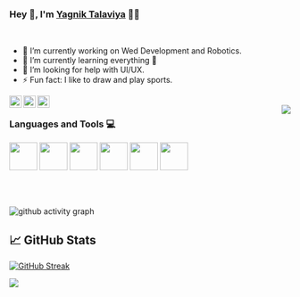 ### Hey 👋, I'm [Yagnik Talaviya](https://github.com/Yagnik007) 👨‍💻
<br/>

- 🔭 I’m currently working on Wed Development and Robotics.
- 🌱 I’m currently learning everything 🤣
- 🤔 I’m looking for help with UI/UX.
- ⚡ Fun fact: I like to draw and play sports. 

<a href="https://twitter.com/talaviya_yagnik">
  <img align="left" alt="Yagnik's Twitter" width="22px" src="https://cdn.jsdelivr.net/npm/simple-icons@v3/icons/twitter.svg" />
</a>
<a href="https://www.linkedin.com/in/yagniktalaviya/">
  <img align="left" alt="Yagnik's Linkdein" width="22px" src="https://cdn.jsdelivr.net/npm/simple-icons@v3/icons/linkedin.svg" />
</a>
<a href="https://github.com/Yagnik007">
  <img align="left" alt="Yagnik's Github" width="22px" src="https://cdn.jsdelivr.net/npm/simple-icons@v3/icons/github.svg" />
</a>
<br/>


<img align="right" src="https://imgur.com/UFae1Hl.gif"/>


### Languages and Tools :computer:
<code><a><img height="50" src="https://www.vectorlogo.zone/logos/python/python-ar21.svg"></a></code>
<code><a><img height="50" src="https://user-images.githubusercontent.com/42747200/46140125-da084900-c26d-11e8-8ea7-c45ae6306309.png"></a></code>
<code><a><img height="50" src="https://www.vectorlogo.zone/logos/w3_html5/w3_html5-ar21.svg"></a></code>
<code><a><img height="50" src="https://www.vectorlogo.zone/logos/mysql/mysql-ar21.svg"></a></code>
<code><a><img height="50" src="https://www.vectorlogo.zone/logos/github/github-ar21.svg"></a></code>
<code><a><img height="50" src="https://img.icons8.com/fluent/240/000000/visual-studio-code-2019.png"></a></code>
<br/><br/>

</br>

![github activity graph](https://activity-graph.herokuapp.com/graph?username=Yagnik007&theme=xcode)

## &#x1f4c8; GitHub Stats

[![GitHub Streak](https://github-readme-streak-stats.herokuapp.com/?user=Yagnik007)](https://github.com/Yagnik007/)

<a href="https://github.com/Yagnik007">
  <img align="center" src="https://github-readme-stats.anuraghazra1.vercel.app/api/top-langs/?username=Yagnik007&layout=compact&theme=radical" />
</a>
<!-- 
:smiley: **A Junior and a Developer** 

👨‍🎓 Pursuing B.Tech in Electronics and Communication Engineering from [**IIT (ISM) Dhanbad**](https://iitism.ac.in/)  -->
<!-- 
### About me :eyes:

- :dart: Software Developer | Robotics | CAD | Computer Vision | Web Developer
<!-- - :hatching_chick: [Google Summer of Code](https://summerofcode.withgoogle.com/) (GSoC) 2021 - [AOSSIE](https://aossie.gitlab.io/) -->
<!-- - :hatching_chick: Incoming SDE Intern (2022) at [Microsoft](https://www.microsoft.com/en-in) -->
<!-- - :hatching_chick: Kaggle Competitions Expert -->
<!-- - :heart: Love to code
- :e-mail: Ask me about anything, [emails](mailto:yagniktalaviya4122002@gmail.com) are :heart:
<br/><br/><br/> -->
 <!-- <a href="https://gitlab.com/MiHarsh">
  <img align="left" alt="Harsh's Gitlab" width="22px" src="https://cdn.jsdelivr.net/npm/simple-icons@v3/icons/gitlab.svg" />
</a> -->
<!-- <a href="https://www.instagram.com/_miharsh/">
  <img align="left" alt="Harsh's Instagram" width="22px" src="https://cdn.jsdelivr.net/npm/simple-icons@v3/icons/instagram.svg" />
</a> -->
<!-- <a href="https://www.facebook.com/miharsh26">
  <img align="left" alt="Harsh's Facebook" width="22px" src="https://cdn.jsdelivr.net/npm/simple-icons@v3/icons/facebook.svg" />
</a>
 -->
